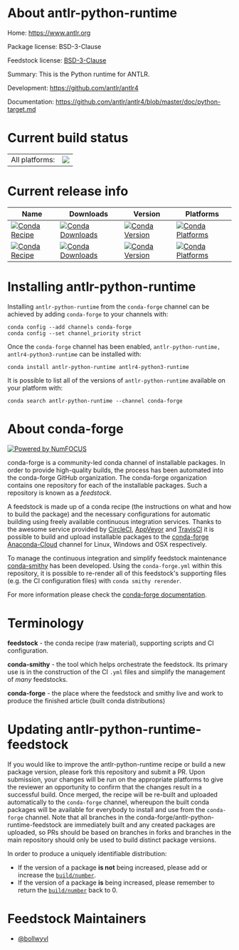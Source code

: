 About antlr-python-runtime
==========================

Home: https://www.antlr.org

Package license: BSD-3-Clause

Feedstock license: [BSD-3-Clause](https://github.com/conda-forge/antlr-python-runtime-feedstock/blob/master/LICENSE.txt)

Summary: This is the Python runtime for ANTLR.

Development: https://github.com/antlr/antlr4

Documentation: https://github.com/antlr/antlr4/blob/master/doc/python-target.md

Current build status
====================


<table><tr><td>All platforms:</td>
    <td>
      <a href="https://dev.azure.com/conda-forge/feedstock-builds/_build/latest?definitionId=37&branchName=master">
        <img src="https://dev.azure.com/conda-forge/feedstock-builds/_apis/build/status/antlr-python-runtime-feedstock?branchName=master">
      </a>
    </td>
  </tr>
</table>

Current release info
====================

| Name | Downloads | Version | Platforms |
| --- | --- | --- | --- |
| [![Conda Recipe](https://img.shields.io/badge/recipe-antlr--python--runtime-green.svg)](https://anaconda.org/conda-forge/antlr-python-runtime) | [![Conda Downloads](https://img.shields.io/conda/dn/conda-forge/antlr-python-runtime.svg)](https://anaconda.org/conda-forge/antlr-python-runtime) | [![Conda Version](https://img.shields.io/conda/vn/conda-forge/antlr-python-runtime.svg)](https://anaconda.org/conda-forge/antlr-python-runtime) | [![Conda Platforms](https://img.shields.io/conda/pn/conda-forge/antlr-python-runtime.svg)](https://anaconda.org/conda-forge/antlr-python-runtime) |
| [![Conda Recipe](https://img.shields.io/badge/recipe-antlr4--python3--runtime-green.svg)](https://anaconda.org/conda-forge/antlr4-python3-runtime) | [![Conda Downloads](https://img.shields.io/conda/dn/conda-forge/antlr4-python3-runtime.svg)](https://anaconda.org/conda-forge/antlr4-python3-runtime) | [![Conda Version](https://img.shields.io/conda/vn/conda-forge/antlr4-python3-runtime.svg)](https://anaconda.org/conda-forge/antlr4-python3-runtime) | [![Conda Platforms](https://img.shields.io/conda/pn/conda-forge/antlr4-python3-runtime.svg)](https://anaconda.org/conda-forge/antlr4-python3-runtime) |

Installing antlr-python-runtime
===============================

Installing `antlr-python-runtime` from the `conda-forge` channel can be achieved by adding `conda-forge` to your channels with:

```
conda config --add channels conda-forge
conda config --set channel_priority strict
```

Once the `conda-forge` channel has been enabled, `antlr-python-runtime, antlr4-python3-runtime` can be installed with:

```
conda install antlr-python-runtime antlr4-python3-runtime
```

It is possible to list all of the versions of `antlr-python-runtime` available on your platform with:

```
conda search antlr-python-runtime --channel conda-forge
```


About conda-forge
=================

[![Powered by
NumFOCUS](https://img.shields.io/badge/powered%20by-NumFOCUS-orange.svg?style=flat&colorA=E1523D&colorB=007D8A)](https://numfocus.org)

conda-forge is a community-led conda channel of installable packages.
In order to provide high-quality builds, the process has been automated into the
conda-forge GitHub organization. The conda-forge organization contains one repository
for each of the installable packages. Such a repository is known as a *feedstock*.

A feedstock is made up of a conda recipe (the instructions on what and how to build
the package) and the necessary configurations for automatic building using freely
available continuous integration services. Thanks to the awesome service provided by
[CircleCI](https://circleci.com/), [AppVeyor](https://www.appveyor.com/)
and [TravisCI](https://travis-ci.com/) it is possible to build and upload installable
packages to the [conda-forge](https://anaconda.org/conda-forge)
[Anaconda-Cloud](https://anaconda.org/) channel for Linux, Windows and OSX respectively.

To manage the continuous integration and simplify feedstock maintenance
[conda-smithy](https://github.com/conda-forge/conda-smithy) has been developed.
Using the ``conda-forge.yml`` within this repository, it is possible to re-render all of
this feedstock's supporting files (e.g. the CI configuration files) with ``conda smithy rerender``.

For more information please check the [conda-forge documentation](https://conda-forge.org/docs/).

Terminology
===========

**feedstock** - the conda recipe (raw material), supporting scripts and CI configuration.

**conda-smithy** - the tool which helps orchestrate the feedstock.
                   Its primary use is in the construction of the CI ``.yml`` files
                   and simplify the management of *many* feedstocks.

**conda-forge** - the place where the feedstock and smithy live and work to
                  produce the finished article (built conda distributions)


Updating antlr-python-runtime-feedstock
=======================================

If you would like to improve the antlr-python-runtime recipe or build a new
package version, please fork this repository and submit a PR. Upon submission,
your changes will be run on the appropriate platforms to give the reviewer an
opportunity to confirm that the changes result in a successful build. Once
merged, the recipe will be re-built and uploaded automatically to the
`conda-forge` channel, whereupon the built conda packages will be available for
everybody to install and use from the `conda-forge` channel.
Note that all branches in the conda-forge/antlr-python-runtime-feedstock are
immediately built and any created packages are uploaded, so PRs should be based
on branches in forks and branches in the main repository should only be used to
build distinct package versions.

In order to produce a uniquely identifiable distribution:
 * If the version of a package **is not** being increased, please add or increase
   the [``build/number``](https://docs.conda.io/projects/conda-build/en/latest/resources/define-metadata.html#build-number-and-string).
 * If the version of a package **is** being increased, please remember to return
   the [``build/number``](https://docs.conda.io/projects/conda-build/en/latest/resources/define-metadata.html#build-number-and-string)
   back to 0.

Feedstock Maintainers
=====================

* [@bollwyvl](https://github.com/bollwyvl/)

